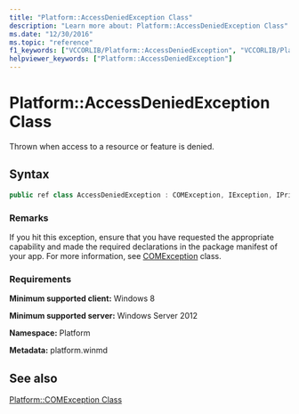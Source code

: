 ```yaml
---
title: "Platform::AccessDeniedException Class"
description: "Learn more about: Platform::AccessDeniedException Class"
ms.date: "12/30/2016"
ms.topic: "reference"
f1_keywords: ["VCCORLIB/Platform::AccessDeniedException", "VCCORLIB/Platform::AccessDeniedException::AccessDeniedException"]
helpviewer_keywords: ["Platform::AccessDeniedException"]
---
```

# Platform::AccessDeniedException Class

Thrown when access to a resource or feature is denied.

## Syntax

```cpp
public ref class AccessDeniedException : COMException, IException, IPrintable, IEquatable
```

### Remarks

If you hit this exception, ensure that you have requested the appropriate capability and made the required declarations in the package manifest of your app. For more information, see [COMException](../cppcx/platform-comexception-class.md) class.

### Requirements

**Minimum supported client:** Windows 8

**Minimum supported server:** Windows Server 2012

**Namespace:** Platform

**Metadata:** platform.winmd

## See also

[Platform::COMException Class](../cppcx/platform-comexception-class.md)
